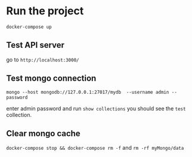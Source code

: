 # Run the project

``docker-compose up``


## Test API server

go to `http://localhost:3000/`


## Test mongo connection

``mongo --host mongodb://127.0.0.1:27017/mydb  --username admin --password``

enter admin password and run ``show collections`` you should see the `test` collection.


## Clear mongo cache

``docker-compose stop && docker-compose rm -f`` and `rm -rf myMongo/data`

